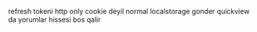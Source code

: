 refresh tokeni http only cookie deyil normal localstorage gonder
quickview da yorumlar hissesi bos qalir
